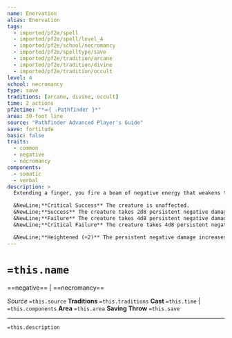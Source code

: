 ```yaml
---
name: Enervation
alias: Enervation
tags:
  - imported/pf2e/spell
  - imported/pf2e/spell/level_4
  - imported/pf2e/school/necromancy
  - imported/pf2e/spelltype/save
  - imported/pf2e/tradition/arcane
  - imported/pf2e/tradition/divine
  - imported/pf2e/tradition/occult
level: 4
school: necromancy
type: save
traditions: [arcane, divine, occult]
time: 2 actions
pf2etime: "*⬺{ .Pathfinder }*"
area: 30-foot line
source: "Pathfinder Advanced Player's Guide"
save: fortitude
basic: false
traits:
  - common
  - negative
  - necromancy
components:
  - somatic
  - verbal
description: >
  Extending a finger, you fire a beam of negative energy that weakens the life force of any creature it touches. Each living creature in the line must attempt a Fortitude save.

  &NewLine;**Critical Success** The creature is unaffected.
  &NewLine;**Success** The creature takes 2d8 persistent negative damage.
  &NewLine;**Failure** The creature takes 4d8 persistent negative damage and becomes [[Drained]] 1.
  &NewLine;**Critical Failure** The creature takes 4d8 persistent negative damage and becomes [[Drained]] 2 and [[Doomed]] 1.

  &NewLine;**Heightened (+2)** The persistent negative damage increases by 1d8 persistent negative damage on a success, or by 2d8 persistent negative damage on a failure or critical failure.
---
```

# `=this.name`
==negative== | ==necromancy==

*Source* `=this.source`
**Traditions** `=this.traditions`
**Cast** `=this.time` | `=this.components`
**Area** `=this.area`
**Saving Throw** `=this.save`

***
`=this.description`